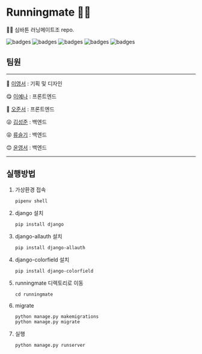 # Runningmate 🏃🏻
🏃🏻 심바톤 러닝메이트조 repo.

![badges](https://img.shields.io/badge/HTML5-E34F26?style=for-the-badge&logo=HTML5&logoColor=white)
![badges](https://img.shields.io/badge/CSS3-1572B6?style=for-the-badge&logo=CSS3&logoColor=white)
![badges](https://img.shields.io/badge/Javascript-F7DF1E?style=for-the-badge&logo=JavaScript&logoColor=white)
![badges](https://img.shields.io/badge/Django-092E20?style=for-the-badge&logo=Django&logoColor=white)
![badges](https://img.shields.io/badge/jQuery-0769AD?style=for-the-badge&logo=jQuery&logoColor=white)

 

## 팀원
---
🥰  [이영서](https://github.com/youngseo28) : 기획 및 디자인  
  
😋  [이예나](https://github.com/yaena1223) : 프론트엔드  
  
🤩  [오준서](https://github.com/AsherOh) : 프론트엔드  
  
😜  [김성준](https://github.com/SeongJoon-K) : 백엔드  
  
😝  [류슬기](https://github.com/Seulgigi) : 백엔드  
  
😊  [윤영서](https://github.com/0seoYun) : 백엔드   
  
---
## 실행방법
1. 가상환경 접속
    
    ```
    pipenv shell
    ```
    
2. django 설치
    
    ```
    pip install django
    ```
    
3. django-allauth 설치
    
    ```
    pip install django-allauth
    ```
    
4. django-colorfield 설치
    
    ```
    pip install django-colorfield
    ```
    

5. runningmate 디렉토리로 이동
    
    ```
    cd runningmate
    ```
    
6. migrate
    
    ```
    python manage.py makemigrations
    python manage.py migrate
    ```
    
7. 실행
    
    ```
    python manage.py runserver
    ```
